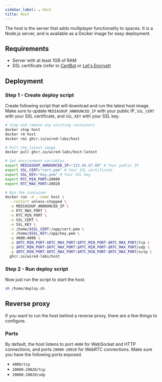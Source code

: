 ```yaml
---
sidebar_label: ☁️ Host
title: Host
---
```


The host is the server that adds multiplayer functionality to spaces. It is a Node.js server, and is available as a Docker image for easy deployment.

## Requirements

- Server with at least 1GB of RAM
- SSL certificate (refer to [CertBot](https://certbot.eff.org/) or [Let's Encrypt](https://letsencrypt.org/))

## Deployment

### Step 1 - Create deploy script

Create following script that will download and run the latest host image. Make sure to update `MEDIASOUP_ANNOUNCED_IP` with your public IP, `SSL_CERT` with your SSL certificate, and `SSL_KEY` with your SSL key.

```bash title="/home/deploy.sh"
# Stop and remove any existing containers
docker stop host
docker rm host
docker rmi ghcr.io/wired-labs/host

# Pull the latest image
docker pull ghcr.io/wired-labs/host:latest

# Set environment variables
export MEDIASOUP_ANNOUNCED_IP="123.45.67.89" # Your public IP
export SSL_CERT="cert.pem" # Your SSL certificate
export SSL_KEY="key.pem" # Your SSL key
export RTC_MIN_PORT=20000
export RTC_MAX_PORT=20020

# Run the container
docker run -d --name host \
  --restart unless-stopped \
  -e MEDIASOUP_ANNOUNCED_IP \
  -e RTC_MAX_PORT \
  -e RTC_MIN_PORT \
  -e SSL_CERT \
  -e SSL_KEY \
  -v /home/$SSL_CERT:/app/cert.pem \
  -v /home/$SSL_KEY:/app/key.pem \
  -p 4000:4000 \
  -p $RTC_MIN_PORT-$RTC_MAX_PORT:$RTC_MIN_PORT-$RTC_MAX_PORT/tcp \
  -p $RTC_MIN_PORT-$RTC_MAX_PORT:$RTC_MIN_PORT-$RTC_MAX_PORT/udp \
  -p $RTC_MIN_PORT-$RTC_MAX_PORT:$RTC_MIN_PORT-$RTC_MAX_PORT/sctp \
  ghcr.io/wired-labs/host
```

### Step 2 - Run deploy script

Now just run the script to start the host.

```bash
sh /home/deploy.sh
```

## Reverse proxy

If you want to run the host behind a reverse proxy, there are a few things to configure.

### Ports

By default, the host listens to port `4000` for WebSocket and HTTP connections, and ports `20000-20020` for WebRTC connections. Make sure you have the following ports exposed.

- `4000/tcp`
- `20000-20020/tcp`
- `20000-20020/udp`
